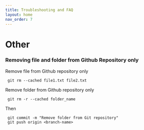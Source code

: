 ```yaml
---
title: Troubleshooting and FAQ
layout: home
nav_order: 7
---
```




# Other

### Removing file and folder from Github Repository only

Remove file from Github repository only 

     git rm --cached file1.txt file2.txt

Remove folder from Github repository only 

     git rm -r --cached folder_name

Then

     git commit -m "Remove folder from Git repository"
     git push origin <branch-name>

